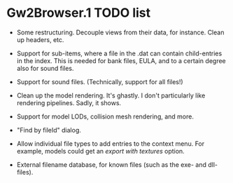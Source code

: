 Gw2Browser.1 TODO list
======================

* Some restructuring. Decouple views from their data, for instance. Clean up 
headers, etc.

* Support for sub-items, where a file in the .dat can contain child-entries in
the index. This is needed for bank files, EULA, and to a certain degree also
for sound files.

* Support for sound files. (Technically, support for all files!)

* Clean up the model rendering. It's ghastly. I don't particularly like 
rendering pipelines. Sadly, it shows.

* Support for model LODs, collision mesh rendering, and more.

* "Find by fileId" dialog.

* Allow individual file types to add entries to the context menu. For example,
models could get an *export with textures* option.

* External filename database, for known files (such as the exe- and dll-files).